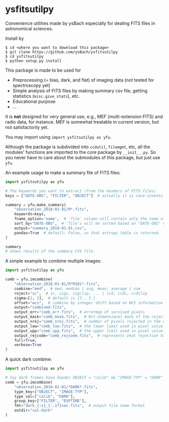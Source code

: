 # ysfitsutilpy
Convenience utilities made by ysBach especially for dealing FITS files in astronomical sciences.

Install by

```
$ cd <where you want to download this package>
$ git clone https://github.com/ysBach/ysfitsutilpy
$ cd ysfitsutilpy
$ python setup.py install
```



This package is made to be used for
* Preprocessing (= bias, dark, and flat) of imaging data (not tested for spectroscopy yet)
* Simple analysis of FITS files by making summary csv file, getting statistics (``misc.give_stats``), etc.
* Educational purpose
* ...

It is **not** designed for very general use, e.g., MEF (multi-extension FITS) and radio data, for instance. MEF is somewhat treatable in current version, but not satisfactorily yet.

You may import using ``import ysfitsutilpy as yfu``.

Although the package is subdivided into ``ccdutil``, ``filemgmt``, etc, all the modules' functions are imported to the core package by ``__init__.py``. So you never have to care about the submodules of this package, but just use ``yfu``.

An example usage to make a summary file of FITS files:
```python
import ysfitsutilpy as yfu

# The keywords you want to extract (from the headers of FITS files)
keys = ["DATE-OBS", "FILTER", "OBJECT"]  # actually it is case-insensitive

summary = yfu.make_summary(
    "observation_2018-01-01/R*.fits",
    keywords=keys,
    fname_option='name',  # 'file' column will contain only the name of the file (not full path)
    sort_by="DATE-OBS",  # 'file's will be sorted based on "DATE-OBS" value in the header
    output="summary_2018-01-01.csv",
    pandas=True  # default: False, so that astropy table is returned.
)

summary
# shows results of the summary CSV file.

```

A simple example to combine multiple images:
```python
import ysfitsutilpy as yfu

comb = yfu.imcombine(
    "observation_2018-01-01/R*M101*.fits",
    combine="med",  # med, median | avg, mean, average | sum
    reject="sc",  # sc, sigc, sigclip, ... | ccd, ccdc, ccdclip
    sigma=[2, 2],  # default is [3., 3.]
    offset="wcs",  # combine by integer shift based on WCS information in headers
    output="combined.fits",
    output_err="comb_err.fits",  # errormap of survived pixels
    output_mask="comb_mask.fits",  # N+1-dimensional mask of the rejected pixel positions
    output_nrej="comb_nrej.fits",  # number of pixels rejected in the output file.
    output_low="comb_low.fits",  # the lower limit used in pixel value rejection
    output_upp="comb_upp.fits",  # the upper limit used in pixel value rejection
    output_rejcode="comb_rejcode.fits",  # represents what rejection has happened (see docstring)
    full=True,
    verbose=True
)
```

A quick dark combine:
```python
import ysfitsutilpy as yfu

# Say dark frames have header OBJECT = "calib" && "IMAGE-TYP" = "DARK"
comb = yfu.imcombine(
    "observation_2018-01-01/*DARK*.fits",
    type_key=["OBJECT", "IMAGE-TYP"],
    type_val=["calib", "DARK"],
    group_key=["FILTER", "EXPTIME"],
    fmt="dark_{:s}_{:.1f}sec.fits",  # output file name format
    outdir="cal-dark"
)
```